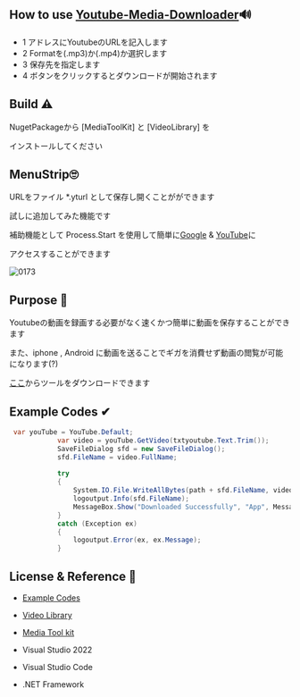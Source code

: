 ## How to use [Youtube-Media-Downloader](https://github.com/Pop-Apple/Youtube-Media-Downloader)🔊

* 1 アドレスにYoutubeのURLを記入します
* 2 Formatを(.mp3)か(.mp4)か選択します
* 3 保存先を指定します
* 4 ボタンをクリックするとダウンロードが開始されます

## Build ⚠

NugetPackageから [MediaToolKit] と [VideoLibrary] を

インストールしてください

## MenuStrip🙄
URLをファイル *.yturl として保存し開くことがができます

試しに追加してみた機能です

補助機能として Process.Start を使用して簡単に[Google](https://www.google.com/) & [YouTube](https://www.youtube.com/)に

アクセスすることができます

![0173](https://user-images.githubusercontent.com/101918076/173852565-f095169d-4ef6-4ebd-a71a-6b9654d295ee.jpg)

## Purpose 🚗

Youtubeの動画を録画する必要がなく速くかつ簡単に動画を保存することができます

また、iphone , Android に動画を送ることでギガを消費せず動画の閲覧が可能になります(?)

[ここ](https://github.com/Pop-Apple/Youtube-Media-Downloader/releases/tag/v1.0.0.1)からツールをダウンロードできます

## Example Codes ✔
````csharp
 var youTube = YouTube.Default;
            var video = youTube.GetVideo(txtyoutube.Text.Trim());
            SaveFileDialog sfd = new SaveFileDialog();
            sfd.FileName = video.FullName;
 
            try
            {
                System.IO.File.WriteAllBytes(path + sfd.FileName, video.GetBytes());
                logoutput.Info(sfd.FileName);
                MessageBox.Show("Downloaded Successfully", "App", MessageBoxButtons.OK, MessageBoxIcon.Information);
            }
            catch (Exception ex)
            {
                logoutput.Error(ex, ex.Message);
            }
````

## License & Reference 🌺

* [Example Codes](https://www.engineer-walk.com/programming/videolibrary-youtube-csharp/)
* [Video Library](https://www.nuget.org/packages/VideoLibrary/)
* [Media Tool kit](https://www.nuget.org/packages/MediaToolkit/)

* Visual Studio 2022
* Visual Studio Code
* .NET Framework

